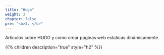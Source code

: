 ```yaml
---
title: "Hugo"
weight: 3
chapter: false
pre: "<b>3. </b>"
---
```

Articulos sobre HUGO y como crear paginas web estaticas dinámicamente.
<!--more-->
{{% children description="true" style="h2" %}}